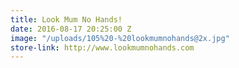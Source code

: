 ```yaml
---
title: Look Mum No Hands!
date: 2016-08-17 20:25:00 Z
image: "/uploads/105%20-%20lookmumnohands@2x.jpg"
store-link: http://www.lookmumnohands.com
---
```


